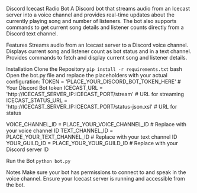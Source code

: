 Discord Icecast Radio Bot
A Discord bot that streams audio from an Icecast server into a voice channel and provides real-time updates about the currently playing song and number of listeners. The bot also supports commands to get current song details and listener counts directly from a Discord text channel.

Features
Streams audio from an Icecast server to a Discord voice channel.
Displays current song and listener count as bot status and in a text channel.
Provides commands to fetch and display current song and listener details.

Installation
Clone the Repository
```pip install -r requirements.txt```
bash
Open the bot.py file and replace the placeholders with your actual configuration:
TOKEN = 'PLACE_YOUR_DISCORD_BOT_TOKEN_HERE'  # Your Discord Bot token
ICECAST_URL = 'http://ICECAST_SERVER_IP:ICECAST_PORT/stream'  # URL for streaming
ICECAST_STATUS_URL = 'http://ICECAST_SERVER_IP:ICECAST_PORT/status-json.xsl'  # URL for status

VOICE_CHANNEL_ID = PLACE_YOUR_VOICE_CHANNEL_ID  # Replace with your voice channel ID
TEXT_CHANNEL_ID = PLACE_YOUR_TEXT_CHANNEL_ID  # Replace with your text channel ID
YOUR_GUILD_ID = PLACE_YOUR_YOUR_GUILD_ID    # Replace with your Discord server ID

Run the Bot
```python bot.py```

Notes
Make sure your bot has permissions to connect to and speak in the voice channel.
Ensure your Icecast server is running and accessible from the bot.
